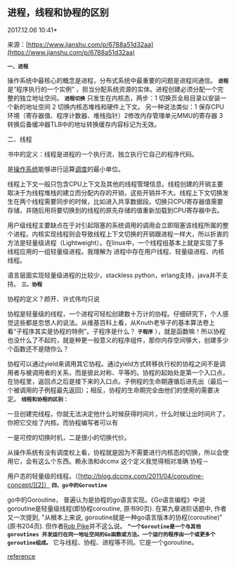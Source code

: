 ## 进程，线程和协程的区别

2017.12.06 10:41*

来源：[https://www.jianshu.com/p/6788a51d32aa](https://www.jianshu.com/p/6788a51d32aa)

 **`一、进程`** 

操作系统中最核心的概念是进程，分布式系统中最重要的问题是进程间通信。 **`进程`** 是“程序执行的一个实例” ，担当分配系统资源的实体。进程创建必须分配一个完整的独立地址空间。 **`进程切换`** 只发生在内核态，两步：1 切换页全局目录以安装一个新的地址空间 2 切换内核态堆栈和硬件上下文。  另一种说法类似：1 保存CPU环境（寄存器值、程序计数器、堆栈指针）2修改内存管理单元MMU的寄存器 3 转换后备缓冲器TLB中的地址转换缓存内容标记为无效。

二、线程

书中的定义：线程是进程的一个执行流，独立执行它自己的程序代码。

是[操作系统][0]能够进行运算[调度][1]的最小单位。

线程上下文一般只包含CPU上下文及其他的线程管理信息。线程创建的开销主要取决于为线程堆栈的建立而分配内存的开销，这些开销并不大。线程上下文切换发生在两个线程需要同步的时候，比如进入共享数据段。切换只CPU寄存器值需要存储，并随后用将要切换到的线程的原先存储的值重新加载到CPU寄存器中去。

用户级线程主要缺点在于对引起阻塞的系统调用的调用会立即阻塞该线程所属的整个进程。内核实现线程则会导致线程上下文切换的开销跟进程一样大，所以折衷的方法是轻量级进程（Lightweight）。在linux中，一个线程组基本上就是实现了多线程应用的一组轻量级进程。我理解为 进程中存在用户线程、轻量级进程、内核线程。

语言层面实现轻量级进程的比较少，stackless python，erlang支持，java并不支持。 **`三、协程`** 

协程的定义？颜开、许式伟均只说

协程是轻量级的线程，一个进程可轻松创建数十万计的协程。仔细研究下，个人感觉这些都是忽悠人的说法。从维基百科上看，从Knuth老爷子的基本算法卷上看“子程序其实是协程的特例”。子程序是什么？ **`子程序`** ），就是函数嘛！所以协程也没什么了不起的，就是种更一般意义的程序组件，那你内存空间够大，创建多少个函数还不是随你么？

协程可以通过yield来调用其它协程。通过yield方式转移执行权的协程之间不是调用者与被调用者的关系，而是彼此对称、平等的。协程的起始处是第一个入口点，在协程里，返回点之后是接下来的入口点。子例程的生命期遵循后进先出（最后一个被调用的子例程最先返回）；相反，协程的生命期完全由他们的使用的需要决定。 **`线程和协程的区别：`** 

一旦创建完线程，你就无法决定他什么时候获得时间片，什么时候让出时间片了，你把它交给了内核。而协程编写者可以有

一是可控的切换时机，二是很小的切换代价。

从操作系统有没有调度权上看，协程就是因为不需要进行内核态的切换，所以会使用它，会有这么个东西。赖永浩和dccmx 这个定义我觉得相对准确  协程－

用户态的轻量级的线程。（[http://blog.dccmx.com/2011/04/coroutine-concept/][2]） **`四、go中的Goroutine`** 

go中的Goroutine， 普遍认为是协程的go语言实现。《Go语言编程》中说goroutine是轻量级线程(即协程coroutine, 原书90页). 在第九章进阶话题中, 作者又一次提到, "从根本上来说, goroutine就是一种go语言版本的协程(coroutine)" (原书204页). 但作者[Rob Pike][3]并不这么说。 **`“一个Goroutine是一个与其他goroutines 并发运行在同一地址空间的Go函数或方法。一个运行的程序由一个或更多个goroutine组成。`**  它与线程、协程、进程等不同。它是一个goroutine。

[reference][4]


[0]: https://link.jianshu.com?t=http://zh.wikipedia.org/wiki/%E6%93%8D%E4%BD%9C%E7%B3%BB%E7%BB%9F
[1]: https://link.jianshu.com?t=http://zh.wikipedia.org/wiki/%E8%B0%83%E5%BA%A6
[2]: https://link.jianshu.com?t=http://blog.dccmx.com/2011/04/coroutine-concept/
[3]: https://link.jianshu.com?t=http://en.wikipedia.org/wiki/Rob_Pike
[4]: https://link.jianshu.com?t=https://www.cnblogs.com/shenguanpu/archive/2013/05/05/3060616.html
